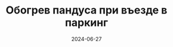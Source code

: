 ---
title: Обогрев пандуса при въезде в паркинг
url: https://habr.com/ru/companies/wirenboard/articles/824738/
cover: /img/articles/heating_ramp_entrance_parking.webp
date: 2024-06-27
category: heating
---